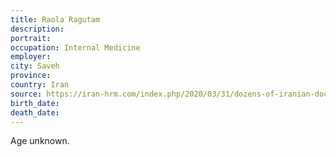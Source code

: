 ```yaml
---
title: Raola Ragutam
description: 
portrait: 
occupation: Internal Medicine
employer: 
city: Saveh
province: 
country: Iran
source: https://iran-hrm.com/index.php/2020/03/31/dozens-of-iranian-doctors-died-during-irans-coronavirus-crisis/
birth_date: 
death_date: 
---
```


Age unknown.